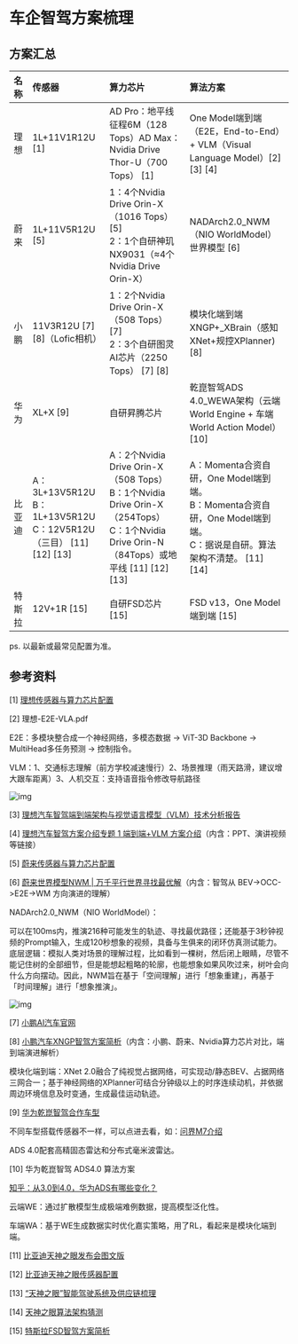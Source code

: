 # 车企智驾方案梳理

## 方案汇总

| 名称   | 传感器                                                       | 算力芯片                                                     | 算法方案                                                     |
| :----- | :----------------------------------------------------------- | :----------------------------------------------------------- | :----------------------------------------------------------- |
| 理想   | 1L+11V1R12U [1]                                              | AD Pro：地平线征程6M（128 Tops）AD Max：Nvidia Drive Thor-U（700 Tops） [1] | One Model端到端（E2E，End-to-End）+ VLM（Visual Language Model）[2] [3] [4] |
| 蔚来   | 1L+11V5R12U [5]                                              | 1：4个Nvidia Drive Orin-X（1016 Tops） [5] <br />2：1个自研神玑NX9031（≈4个Nvidia Drive Orin-X） | NADArch2.0_NWM（NIO WorldModel）世界模型  [6]                |
| 小鹏   | 11V3R12U [7]  [8]（Lofic相机）                               | 1：2个Nvidia Drive Orin-X（508 Tops） [7]<br />2：3个自研图灵AI芯片（2250 Tops） [7]  [8] | 模块化端到端XNGP+_XBrain（感知XNet+规控XPlanner) [8]         |
| 华为   | XL+X [9]                                                     | 自研昇腾芯片                                                 | 乾崑智驾ADS 4.0_WEWA架构（云端World Engine + 车端World Action Model） [10] |
| 比亚迪 | A：3L+13V5R12U<br />B：1L+13V5R12U<br />C：12V5R12U（三目） [11]  [12]  [13] | A：2个Nvidia Drive Orin-X（508 Tops）<br />B：1个Nvidia Drive Orin-X（254Tops）<br />C：1个Nvidia Drive Orin-N（84Tops）或地平线 [11]  [12]  [13] | A：Momenta合资自研，One Model端到端。<br />B：Momenta合资自研，One Model端到端。<br />C：据说是自研。算法架构不清楚。 [11]  [14] |
| 特斯拉 | 12V+1R  [15]                                                 | 自研FSD芯片 [15]                                             | FSD v13，One Model 端到端   [15]                             |

ps. 以最新或最常见配置为准。

## 参考资料

[1] [理想传感器与算力芯片配置](https://www.lixiang.com/tech/autodrive)

[2] 理想-E2E-VLA.pdf

E2E：多模块整合成一个神经网络，多模态数据 -> ViT-3D Backbone -> MultiHead多任务预测 -> 控制指令。

VLM：1、交通标志理解（前方学校减速慢行）2、场景推理（雨天路滑，建议增大跟车距离）3、人机交互：支持语音指令修改导航路径

![img](D:\项目\Note\BlogY\image\2025-10\image0.png)

[3] [理想汽车智驾端到端架构与视觉语言模型（VLM）技术分析报告](https://zhuanlan.zhihu.com/p/1885636538358035110)

[4] [理想汽车智驾方案介绍专题 1 端到端+VLM 方案介绍](https://zhuanlan.zhihu.com/p/1929318571349112762)（内含：PPT、演讲视频等链接）

[5] [蔚来传感器与算力芯片配置](https://www.nio.cn/nad)

[6] [蔚来世界模型NWM | 万千平行世界寻找最优解](https://www.nio.cn/smart-technology/20241120002)（内含：智驾从 BEV->OCC->E2E->WM 方向演进的理解）

NADArch2.0_NWM（NIO WorldModel）：

可以在100ms内，推演216种可能发生的轨迹、寻找最优路径；还能基于3秒钟视频的Prompt输入，生成120秒想象的视频，具备与生俱来的闭环仿真测试能力。底层逻辑：模拟人类对场景的理解过程，比如看到一棵树，然后闭上眼睛，尽管不能记住树的全部细节，但是能想起粗略的轮廓，也能想象如果风吹过来，树叶会向什么方向摆动。因此，NWM旨在基于「空间理解」进行「想象重建」，再基于「时间理解」进行「想象推演」。

![img](D:\项目\Note\BlogY\image\2025-10\image1.png)

[7] [小鹏AI汽车官网](https://www.xiaopeng.com/aidefinedvehicle.html)

[8]  [小鹏汽车XNGP智驾方案简析](https://zhuanlan.zhihu.com/p/1937810028443722068)（内含：小鹏、蔚来、Nvidia算力芯片对比，端到端演进解析）

模块化端到端：XNet 2.0融合了纯视觉占据网络，可实现动/静态BEV、占据网络三网合一；基于神经网络的XPlanner可结合分钟级以上的时序连续动机，并依据周边环境信息及时变通，生成最佳运动轨迹。

[9] [华为乾崑智驾合作车型](https://auto.huawei.com/cn/vehicle-models/)

不同车型搭载传感器不一样，可以点进去看，如：[问界M7介绍](https://hima.auto/wenjie/m7-new/?utm_medium=ownmedia&utm_source=auto&utm_campaign=launch)

ADS 4.0配套高精固态雷达和分布式毫米波雷达。

[10] 华为乾崑智驾 ADS4.0 算法方案

[知乎：从3.0到4.0，华为ADS有哪些变化？](https://zhuanlan.zhihu.com/p/1903013838158267632)

云端WE：通过扩散模型生成极端难例数据，提高模型泛化性。

车端WA：基于WE生成数据实时优化嘉实策略，用了RL，看起来是模块化端到端。

[11] [比亚迪天神之眼发布会图文版](https://zhuanlan.zhihu.com/p/22930855233)

[12] [比亚迪天神之眼传感器配置](https://wallstreetcn.com/articles/3740817)

[13] [“天神之眼”智能驾驶系统及供应链梳理](https://xueqiu.com/4843402355/324545507)

[14] [天神之眼算法架构猜测](https://www.zhihu.com/question/12956948827)

[15] [特斯拉FSD智驾方案简析](https://zhuanlan.zhihu.com/p/1914279642925347734)